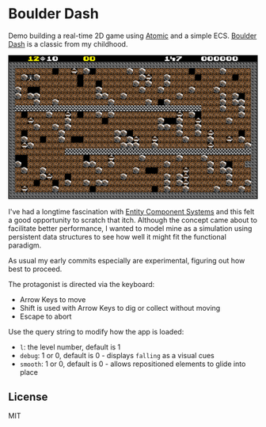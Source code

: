 # Boulder Dash

Demo building a real-time 2D game using [Atomic](https://github.com/mlanza/atomic) and a simple ECS.  [Boulder Dash](https://boulder-dash.com/online-free-game/) is a classic from my childhood.

![Screenshot](./images/screenshot.png)

I've had a longtime fascination with [Entity Component Systems](Entity_component_system) and this felt a good opportunity to scratch that itch.  Although the concept came about to facilitate better performance, I wanted to model mine as a simulation using persistent data structures to see how well it might fit the functional paradigm.

As usual my early commits especially are experimental, figuring out how best to proceed.

The protagonist is directed via the keyboard:
* Arrow Keys to move
* Shift is used with Arrow Keys to dig or collect without moving
* Escape to abort

Use the query string to modify how the app is loaded:
* `l`: the level number, default is 1
* `debug`: 1 or 0, default is 0 - displays `falling` as a visual cues
* `smooth`: 1 or 0, default is 0 - allows repositioned elements to glide into place

## License
MIT

